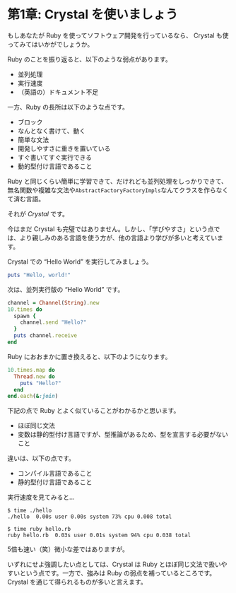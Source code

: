# 第1章: Crystal を使いましょう

もしあなたが Ruby を使ってソフトウェア開発を行っているなら、 Crystal も使ってみてはいかがでしょうか。

Ruby のことを振り返ると、以下のような弱点があります。

* 並列処理
* 実行速度
* （英語の）ドキュメント不足

一方、Ruby の長所は以下のような点です。

* ブロック
* なんとなく書けて、動く
* 簡単な文法
* 開発しやすさに重きを置いている
* すぐ書いてすぐ実行できる
* 動的型付け言語であること

Ruby と同じくらい簡単に学習できて、だけれども並列処理をしっかりできて、無名関数や複雑な文法や`AbstractFactoryFactoryImpls`なんてクラスを作らなくて済む言語。

それが _Crystal_ です。

今はまだ Crystal も完璧ではありません。しかし、「学びやすさ」という点では、より親しみのある言語を使う方が、他の言語より学びが多いと考えています。

Crystal での “Hello World” を実行してみましょう。

```ruby
puts "Hello, world!"
```

次は、並列実行版の “Hello World” です。

```ruby
channel = Channel(String).new
10.times do
  spawn {
    channel.send "Hello?"
  }
  puts channel.receive
end
```

Ruby におおまかに置き換えると、以下のようになります。

```ruby
10.times.map do
  Thread.new do
    puts "Hello?"
  end
end.each(&:join)
```

下記の点で Ruby とよく似ていることがわかるかと思います。

* ほぼ同じ文法
* 変数は静的型付け言語ですが、型推論があるため、型を宣言する必要がないこと

違いは、以下の点です。

* コンパイル言語であること
* 静的型付け言語であること

実行速度を見てみると…

```text
$ time ./hello
./hello  0.00s user 0.00s system 73% cpu 0.008 total

$ time ruby hello.rb
ruby hello.rb  0.03s user 0.01s system 94% cpu 0.038 total
```

5倍も速い（笑）微小な差ではありますが。

いずれにせよ強調したい点としては、Crystal は Ruby とほぼ同じ文法で扱いやすいという点です。一方で、強みは Ruby の弱点を補っているところです。Crystal を通じて得られるものが多いと言えます。
